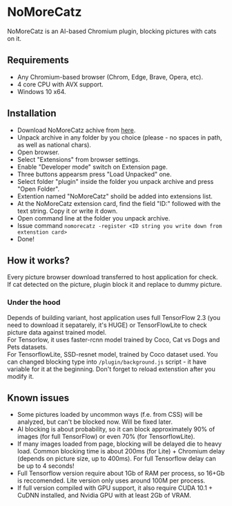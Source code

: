 # NoMoreCatz
NoMoreCatz is an AI-based Chromium plugin, blocking pictures with cats on it.

## Requirements
- Any Chromium-based browser (Chrom, Edge, Brave, Opera, etc).
- 4 core CPU with AVX support.
- Windows 10 x64.

## Installation
- Download NoMoreCatz achive from [here](https://github.com/T-Troll/NoMoreCatz/releases).
- Unpack archive in any folder by you choice (please - no spaces in path, as well as national chars).
- Open browser.
- Select "Extensions" from browser settings.
- Enable "Developer mode" switch on Extension page.
- Three buttons appearsm press "Load Unpacked" one.
- Select folder "plugin" inside the folder you unpack archive and press "Open Folder".
- Extention named "NoMoreCatz" shoild be added into extensions list.
- At the NoMoreCatz extension card, find the field "ID:" followed with the text string. Copy it or write it down.
- Open command line at the folder you unpack archive.
- Issue command `nomorecatz -register <ID string you write down from extenstion card>`
- Done!

## How it works?
Every picture browser download transferred to host application for check.<br>
If cat detected on the picture, plugin block it and replace to dummy picture.<br>

### Under the hood
Depends of building variant, host application uses full TensorFlow 2.3 (you need to download it sepatarely, it's HUGE) or TensorFlowLite to check picture data against trained model.<br>
For Tensorlow, it uses faster-rcnn model trained by Coco, Cat vs Dogs and Pets datasets.<br>
For TensorflowLite, SSD-resnet model, trained by Coco dataset used.
You can changed blocking type into `/plugin/background.js` script - it have variable for it at the beginning. Don't forget to reload extenstion after you modify it.

## Known issues
- Some pictures loaded by uncommon ways (f.e. from CSS) will be analyzed, but can't be blocked now. Will be fixed later.
- AI blocking is about probability, so it can block approximately 90% of images (for full TensorFlow) or even 70% (for TensorflowLite).
- If many images loaded from page, blocking will be delayed die to heavy load. Common blocking time is about 200ms (for Lite) + Chromium delay (depends on picture size, up to 400ms). For full Tensorflow delay can be up to 4 seconds!
- Full Tensorflow version require about 1Gb of RAM per process, so 16+Gb is reccomended. Lite version only uses around 100M per process.
- If full version compiled with GPU support, it also require CUDA 10.1 + CuDNN installed, and Nvidia GPU with at least 2Gb of VRAM.
